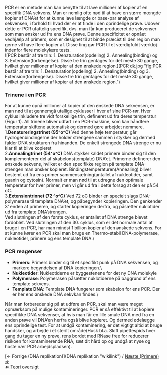 PCR er en metode man kan benytte til at lave millioner af kopier af en
specifik DNA sekvens. Man er nemlig ofte nød til at have en større
mængde kopier af DNA’et for at kunne lave længde or base-par analyse af
sekvensen, i forhold til hvad der er at finde i den oprindelige prøve.
Udover dette er PCR ufattelig specifik, dvs. man får kun produceret de
sekvenser som man ønsker ud fra ens DNA prøve. Denne specificitet er
opnået vedhjælp af primers, som er designet til at binde præcist til den
region man gerne vil have flere kopier af. Disse ting gør PCR til et
værdigfuldt værktøj indenfor flere molekylære tests.\
 ![PCR består af tre trin: 1. Denaturation(opdeling) 2.
Annealing(binding) og 3. Extension(forlængelse). Disse tre trin gentages
for det meste 30 gange, hvilket giver millioner af kopier af den ønskede
region.](PCR dk.jpg "fig:PCR består af tre trin: 1. Denaturation(opdeling) 2. Annealing(binding) og 3. Extension(forlængelse). Disse tre trin gentages for det meste 30 gange, hvilket giver millioner af kopier af den ønskede region.")

### Trinene i en PCR

For at kunne opnå millioner af kopier af den ønskede DNA sekvensen, er
man nød til at gennemgå utallige cyklusser i hver af sine PCR-rør. Hver
cyklus inkludere tre vidt forskellige trin, defineret ud fra deres
temperatur (Figur 1). All trinene bliver udført i en PCR-maskine, som
kan håndtere temperatur skiftene automatisk og dermed gøre arbejdet
nemmere.\
 1.**Denatureringstrinet (95^o^C)** Ved denne høje temperatur, går
hydrogenbindingerne der holder strengene sammen i stykker og dermed
falder DNA strukturen fra hinanden. De enkelt strengede DNA strenge er
nu klar til at blive kopieret\
2.**Annealingtrinet (54^o^C)** DNA stykker kaldet primere binder sig til
den komplementerer del af skabelons(template) DNA’et. Primerne definerer
den ønskede sekvens, hvilket er den specifikke region på template
DNA-strengen man ønsker kopieret. Bindingstemperaturen(Annealing) bliver
bestemt ud fra ens primer sammensætning(antallet af nukleotider, samt
guanin og cytosin). Normalt er man nød til at udregne den optimale
temperatur for hver primer, men vi går ud fra i dette forsøg at den er
på 54 oC.\
3.**Extensiontrinnet (72 ^o^C)** Ved 72 oC binder en specielt slags
DNA-polymerase til template DNA’et, og påbegynder kopieringen. Den
genkender 3’ enden af primeren, og starter kopieringen derfra, og
påsætter nuklotider ud fra template DNA’strengen.\
 Ved slutningen af den første cyklus, er antallet af DNA strenge blevet
fordoblet. Ved slutningen af den 30. cyklus, som er det normale antal at
bruge i en PCR, har man mindst 1 billion kopier af den ønskede sekvens.
For at kunne kører en PCR skal man bruge en Thermo-stabil
DNA-polymerase, nukleotider, primere og ens template DNA.\

### PCR reagenser

-   **Primers**: Primers binder sig til et specifikt punk på DNA
    sekvensen, og markere begyndelsen af DNA kopieringen.\
-   **Nukleotider**: Nukleotiderne er byggestenene for det ny DNA
    molekyle
-   **Polymerase**: Polymerasen påsætter nuklotiderne på baggrund af ens
    template sekvens.
-   **Template DNA**: Template DNA fungerer som skabelon for ens PCR.
    Der er her ens ønskede DNA sekvkan findes.\

Når man forbereder sig på at udføre en PCR, skal man være meget
opmærksom på mulige kontamineringer. PCR er så effektivt til at kopiere
specifikke DNA sekvenser, at hvis man får en lille smule DNA med fra en
anden prøve vil DNA’en herfra også blive kopieret. Og dermed ødelægge
ens oprindelige test. For at undgå kontaminering, er det vigtigt altid
at bruge handsker, og arbejde i et sterilt område(Husk bl.a. Skift
pipettespids hver gang du tager en ny prøve, rens bordet med RNase free
for reducerer risikoen for kontaminerende RNA, sæt dit hård op og undgå
at nyse og hoste nær PCR arbejdspladsen).

[⇐ Forrige (DNA replikation)](DNA replikation "wikilink") / [ Næste
(Primere) ⇒](Primere "wikilink")\
[⇐ Teori oversigt ](CSI_Casen "wikilink")

